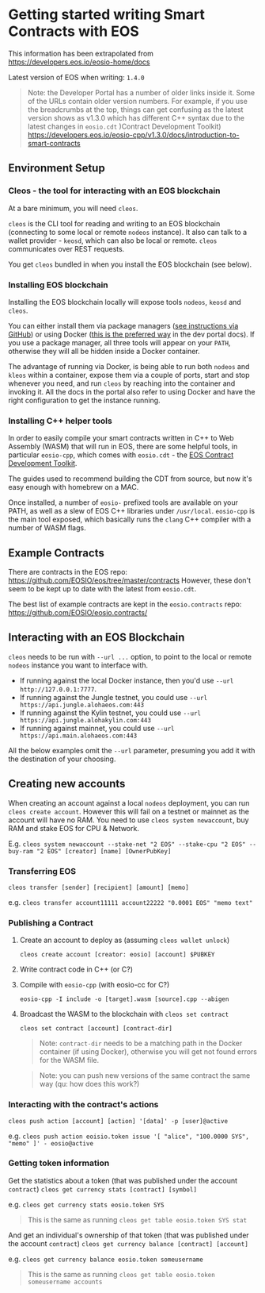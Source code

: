# Getting started writing Smart Contracts with EOS

This information has been extrapolated from https://developers.eos.io/eosio-home/docs

Latest version of EOS when writing: `1.4.0`

> Note: the Developer Portal has a number of older links inside it. Some of the URLs contain older version numbers. For example, if you use the breadcrumbs at the top, things can get confusing as the latest version shows as v1.3.0 which has different C++ syntax due to the latest changes in `eosio.cdt` )Contract Development Toolkit)  https://developers.eos.io/eosio-cpp/v1.3.0/docs/introduction-to-smart-contracts

## Environment Setup

### Cleos - the tool for interacting with an EOS blockchain
At a bare minimum, you will need `cleos`.

`cleos` is the CLI tool for reading and writing to an EOS blockchain (connecting to some local or remote `nodeos` instance). It also can talk to a wallet provider - `keosd`, which can also be local or remote. `cleos` communicates over REST requests.

You get `cleos` bundled in when you install the EOS blockchain (see below).

### Installing EOS blockchain
Installing the EOS blockchain locally will expose tools `nodeos`, `keosd` and `cleos`.

You can either install them via package managers ([see instructions via GitHub](https://github.com/EOSIO/eos)) or using Docker ([this is the preferred way](https://developers.eos.io/eosio-home/docs/getting-the-software) in the dev portal docs). If you use a package manager, all three tools will appear on your `PATH`, otherwise they will all be hidden inside a Docker container.

The advantage of running via Docker, is being able to run both `nodeos` and `kleos` within a container, expose them via a couple of ports, start and stop whenever you need, and run `cleos` by reaching into the container and invoking it. All the docs in the portal also refer to using Docker and have the right configuration to get the instance running.

### Installing C++ helper tools
In order to easily compile your smart contracts written in C++ to Web Assembly (WASM) that will run in EOS, there are some helpful tools, in particular `eosio-cpp`, which comes with `eosio.cdt` - the [EOS Contract Development Toolkit](https://github.com/EOSIO/eosio.cdt).

The guides used to recommend building the CDT from source, but now it's easy enough with homebrew on a MAC.

Once installed, a number of `eosio-` prefixed tools are available on your PATH, as well as a slew of EOS C++ libraries under `/usr/local`. `eosio-cpp` is the main tool exposed, which basically runs the `clang` C++ compiler with a number of WASM flags.

## Example Contracts
There are contracts in the EOS repo: https://github.com/EOSIO/eos/tree/master/contracts However, these don't seem to be kept up to date with the latest from `eosio.cdt`.

The best list of example contracts are kept in the `eosio.contracts` repo: https://github.com/EOSIO/eosio.contracts/

## Interacting with an EOS Blockchain
`cleos` needs to be run with `--url ...` option, to point to the local or remote `nodeos` instance you want to interface with.

* If running against the local Docker instance, then you'd use `--url http://127.0.0.1:7777`.
* If running against the Jungle testnet, you could use `--url https://api.jungle.alohaeos.com:443`
* If running against the Kylin testnet, you could use `--url https://api.jungle.alohakylin.com:443`
* If running against mainnet, you could use `--url https://api.main.alohaeos.com:443`

All the below examples omit the `--url` parameter, presuming you add it with the destination of your choosing.

## Creating new accounts
When creating an account against a local `nodeos` deployment, you can run `cleos create account`. However this will fail on a testnet or mainnet as the account will have no RAM. You need to use `cleos system newaccount`, buy RAM and stake EOS for CPU & Network.

E.g. `cleos system newaccount --stake-net "2 EOS" --stake-cpu "2 EOS" --buy-ram "2 EOS" [creator] [name] [OwnerPubKey]`

### Transferring EOS

`cleos transfer [sender] [recipient] [amount] [memo]`

e.g. `cleos transfer account11111 account22222 "0.0001 EOS" "memo text"`

### Publishing a Contract

1. Create an account to deploy as (assuming `cleos wallet unlock`)

    `cleos create account [creator: eosio] [account] $PUBKEY`

1. Write contract code in C++ (or C?)

2. Compile with `eosio-cpp` (with eosio-cc for C?)

    `eosio-cpp -I include -o [target].wasm [source].cpp --abigen`

3. Broadcast the WASM to the blockchain with `cleos set contract`

    `cleos set contract [account] [contract-dir]`

    > Note: `contract-dir` needs to be a matching path in the Docker container (if using Docker), otherwise you will get not found errors for the WASM file.

    > Note: you can push new versions of the same contract the same way (qu: how does this work?)

### Interacting with the contract's actions

`cleos push action [account] [action] '[data]' -p [user]@active`

e.g. `cleos push action eoisio.token issue '[ "alice", "100.0000 SYS", "memo" ]' - eosio@active`

### Getting token information

Get the statistics about a token (that was published under the account `contract`)
`cleos get currency stats [contract] [symbol]`

e.g. `cleos get currency stats eosio.token SYS`

> This is the same as running `cleos get table eosio.token SYS stat`

And get an individual's ownership of that token (that was published under the account `contract`)
`cleos get currency balance [contract] [account]`

e.g. `cleos get currency balance eosio.token someusername`

> This is the same as running `cleos get table eosio.token someusername accounts`
